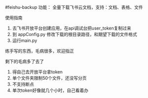 #feishu-backup
功能：
全量下载飞书云文档，支持：文档、表格、文件

使用指南
1. 去飞书开放平台创建应用，在api调试台把user_token复制过来
2. 到 appConfig.py 修改下载的根目录路径，和期望下载的文件格式
3. 运行main.py

练手写的东西，毛病很多，欢迎指正

剩下的毛病多了去了
1. 得自己去开放平台拿token
2. 单个文件夹限制50个文件，还没写分页
3. 不支持断点
4. 单次token好像就几个小时，自己看着办
